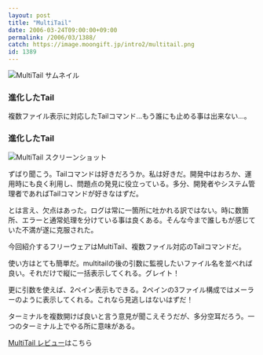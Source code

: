 ```yaml
---
layout: post
title: "MultiTail"
date: 2006-03-24T09:00:00+09:00
permalink: /2006/03/1388/
catch: https://image.moongift.jp/intro2/multitail.png
id: 1389
---
```

 ![MultiTail サムネイル](https://image.moongift.jp/intro2/multitail.t.png "MultiTail サムネイル")
  

### 進化したTail
  
複数ファイル表示に対応したTailコマンド…もう誰にも止める事は出来ない…。  
<!--more-->  

### 進化したTail
  

![MultiTail スクリーンショット](https://image.moongift.jp/intro2/multitail.png "MultiTail スクリーンショット")

  

ずばり聞こう。Tailコマンドは好きだろうか。私は好きだ。開発中はおろか、運用時にも良く利用し、問題点の発見に役立っている。多分、開発者やシステム管理者であればTailコマンドが好きなはずだ。

  

とは言え、欠点はあった。ログは常に一箇所に吐かれる訳ではない。時に数箇所、エラーと通常処理を分けている事は良くある。そんな今まで誰しもが感じていた不満が遂に克服された。

  

今回紹介するフリーウェアはMultiTail、複数ファイル対応のTailコマンドだ。

  

使い方はとても簡単だ。multitailの後の引数に監視したいファイル名を並べれば良い。それだけで縦に一括表示してくれる。グレイト！

  

更に引数を使えば、2ペイン表示もできる。2ペインの3ファイル構成ではメーラーのように表示してくれる。これなら見逃しはないはずだ！

  

ターミナルを複数開けば良いと言う意見が聞こえそうだが、多分空耳だろう。一つのターミナル上でやる所に意味がある。

  

[MultiTail レビュー](http://oss.moongift.jp/review/i-1393.html)はこちら

